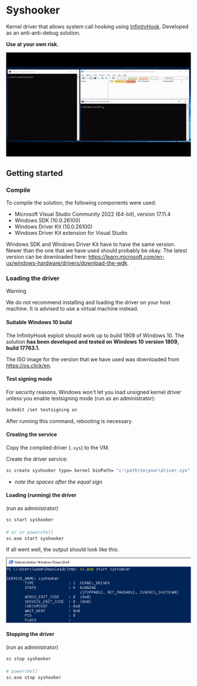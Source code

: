 # Syshooker
Kernel driver that allows system call hooking using [InfinityHook](https://github.com/everdox/InfinityHook). Developed as an anti-anti-debug solution.

**Use at your own risk.**

![process hiding](/assets/process-hiding.gif)

## Getting started
### Compile
To compile the solution, the following components were used:
- Microsoft Visual Studio Community 2022 (64-bit), version 17.11.4
- Windows SDK (10.0.26100)
- Windows Driver Kit (10.0.26100)
- Windows Driver Kit extension for Visual Studio

Windows SDK and Windows Driver Kit have to have the same version. Newer than the one that we have used should probably be okay. The latest version can be downloaded here: https://learn.microsoft.com/en-us/windows-hardware/drivers/download-the-wdk.
### Loading the driver

> [!WARNING]
> We do not recommend installing and loading the driver on your host machine. It is advised to use a virtual machine instead.

#### Suitable Windows 10 build
The InfinityHook exploit should work up to build 1909 of Windows 10. The solution **has been developed and tested on Windows 10 version 1809, build
17763.1.**

The ISO image for the version that we have used was downloaded from https://os.click/en.
#### Test signing mode
For security reasons, Windows won't let you load unsigned kernel driver unless you enable testsigning mode (run as an administrator):

```sh
bcdedit /set testsigning on
```

After running this command, rebooting is necessary.
#### Creating the service
Copy the compiled driver (`.sys`) to the VM.

Create the driver service:
```sh
sc create syshooker type= kernel binPath= "c:\path\to\your\driver.sys"
```
- *note the spaces after the equal sign*

#### Loading (running) the driver
(run as administrator)

```sh
sc start syshooker

# or in powershell
sc.exe start syshooker
```

If all went well, the output should look like this:

![Loaded Driver](assets/loaded-driver.png)

#### Stopping the driver
(run as administrator)
```sh
sc stop syshooker

# powershell
sc.exe stop syshooker
```
